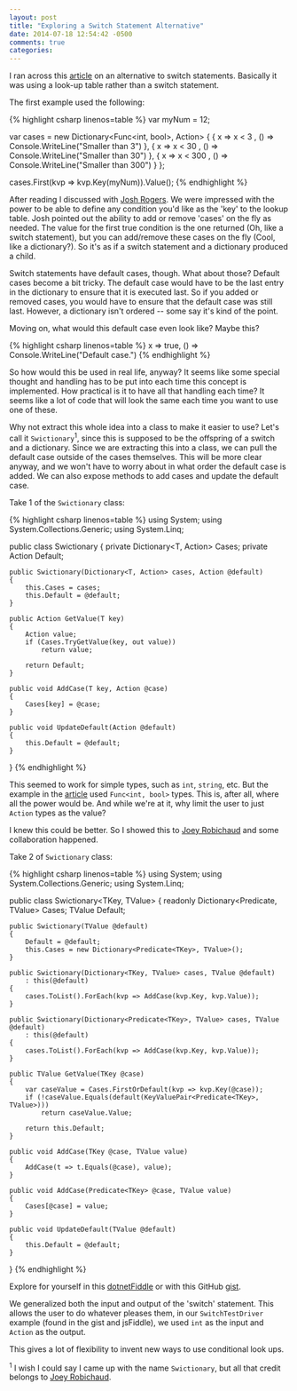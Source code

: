 ```yaml
---
layout: post
title: "Exploring a Switch Statement Alternative"
date: 2014-07-18 12:54:42 -0500
comments: true
categories:
---
```

I ran across this [article](http://www.codeproject.com/Tips/798140/Switch-statement-alternative) on an alternative to switch statements. Basically it was using a look-up table rather than a switch statement.

<!-- more -->

The first example used the following:

{% highlight csharp linenos=table %}
var myNum = 12;

var cases = new Dictionary<Func<int, bool>, Action>
{
    { x => x < 3 ,    () => Console.WriteLine("Smaller than 3")   },
    { x => x < 30 ,   () => Console.WriteLine("Smaller than 30")  },
    { x => x < 300 ,  () => Console.WriteLine("Smaller than 300") }
};

cases.First(kvp => kvp.Key(myNum)).Value();
{% endhighlight %}

After reading I discussed with [Josh Rogers](http://joshuarogers.net). We were impressed with the power to be able to define any condition you'd like as the 'key' to the lookup table. Josh pointed out the ability to add or remove 'cases' on the fly as needed. The value for the first true condition is the one returned (Oh, like a switch statement), but you can add/remove these cases on the fly (Cool, like a dictionary?). So it's as if a switch statement and a dictionary produced a child.

Switch statements have default cases, though. What about those? Default cases become a bit tricky. The default case would have to be the last entry in the dictionary to ensure that it is executed last. So if you added or removed cases, you would have to ensure that the default case was still last. However, a dictionary isn't ordered -- some say it's kind of the point.

Moving on, what would this default case even look like? Maybe this?

{% highlight csharp linenos=table %}
x => true, () => Console.WriteLine("Default case.")
{% endhighlight %}

So how would this be used in real life, anyway? It seems like some special thought and handling has to be put into each time this concept is implemented. How practical is it to have all that handling each time? It seems like a lot of code that will look the same each time you want to use one of these.

Why not extract this whole idea into a class to make it easier to use? Let's call it `Swictionary`<sup>1</sup>, since this is supposed to be the offspring of a switch and a dictionary. Since we are extracting this into a class, we can pull the default case outside of the cases themselves. This will be more clear anyway, and we won't have to worry about in what order the default case is added. We can also expose methods to add cases and update the default case.

Take 1 of the `Swictionary` class:

{% highlight csharp linenos=table %}
using System;
using System.Collections.Generic;
using System.Linq;

public class Swictionary<T>
{
	private Dictionary<T, Action> Cases;
	private Action Default;

	public Swictionary(Dictionary<T, Action> cases, Action @default)
	{
		this.Cases = cases;
		this.Default = @default;
	}

	public Action GetValue(T key)
	{
		Action value;
		if (Cases.TryGetValue(key, out value))
			return value;

		return Default;
	}

	public void AddCase(T key, Action @case)
	{
		Cases[key] = @case;
	}

	public void UpdateDefault(Action @default)
	{
		this.Default = @default;
	}
}
{% endhighlight %}

This seemed to work for simple types, such as `int`, `string`, etc. But the example in the [article](http://www.codeproject.com/Tips/798140/Switch-statement-alternative) used `Func<int, bool>` types. This is, after all, where all the power would be. And while we're at it, why limit the user to just `Action` types as the value?

I knew this could be better. So I showed this to [Joey Robichaud](https://github.com/JoeRobich) and some collaboration happened.

Take 2 of `Swictionary` class:

{% highlight csharp linenos=table %}
using System;
using System.Collections.Generic;
using System.Linq;

public class Swictionary<TKey, TValue>
{
    readonly Dictionary<Predicate<TKey>, TValue> Cases;
    TValue Default;

    public Swictionary(TValue @default)
    {
        Default = @default;
        this.Cases = new Dictionary<Predicate<TKey>, TValue>();
    }

    public Swictionary(Dictionary<TKey, TValue> cases, TValue @default)
        : this(@default)
    {
        cases.ToList().ForEach(kvp => AddCase(kvp.Key, kvp.Value));
    }

    public Swictionary(Dictionary<Predicate<TKey>, TValue> cases, TValue @default)
        : this(@default)
    {
        cases.ToList().ForEach(kvp => AddCase(kvp.Key, kvp.Value));
    }

    public TValue GetValue(TKey @case)
    {
        var caseValue = Cases.FirstOrDefault(kvp => kvp.Key(@case));
        if (!caseValue.Equals(default(KeyValuePair<Predicate<TKey>, TValue>)))
            return caseValue.Value;

        return this.Default;
    }

    public void AddCase(TKey @case, TValue value)
    {
        AddCase(t => t.Equals(@case), value);
    }

    public void AddCase(Predicate<TKey> @case, TValue value)
    {
        Cases[@case] = value;
    }

    public void UpdateDefault(TValue @default)
    {
        this.Default = @default;
    }
}
{% endhighlight %}

Explore for yourself in this [dotnetFiddle](https://dotnetfiddle.net/qeApD5) or with this GitHub [gist](https://gist.github.com/SpencerLynn/634d1dbafdfd0f1acd53).

We generalized both the input and output of the 'switch' statement. This allows the user to do whatever pleases them, in our `SwitchTestDriver` example (found in the gist and jsFiddle), we used `int` as the input and `Action` as the output.

This gives a lot of flexibility to invent new ways to use conditional look ups.

<sup>1</sup> I wish I could say I came up with the name `Swictionary`, but all that credit belongs to [Joey Robichaud](https://github.com/JoeRobich).